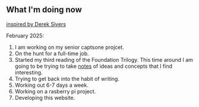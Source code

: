 ## What I'm doing now 

[inspired by Derek Sivers](https://nownownow.com/about)

February 2025: 

1. I am working on my senior captsone projcet. 
2. On the hunt for a full-time job. 
3. Started my third reading of the Foundation Trilogy. This time around I am going to be trying to take [notes](/notes) of ideas and concepts that I find interesting. 
4. Trying to get back into the habit of writing. 
5. Working out 6-7 days a week. 
6. Working on a rasberry pi project. 
7. Developing this website. 

